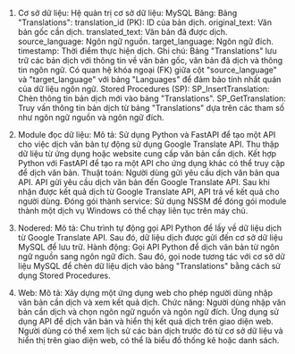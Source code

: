 1. Cơ sở dữ liệu:
Hệ quản trị cơ sở dữ liệu: MySQL
Bảng:
Bảng "Translations":
translation_id (PK): ID của bản dịch.
original_text: Văn bản gốc cần dịch.
translated_text: Văn bản đã được dịch.
source_language: Ngôn ngữ nguồn.
target_language: Ngôn ngữ đích.
timestamp: Thời điểm thực hiện dịch.
Ghi chú:
Bảng "Translations" lưu trữ các bản dịch với thông tin về văn bản gốc, văn bản đã dịch và thông tin ngôn ngữ.
Có quan hệ khóa ngoại (FK) giữa cột "source_language" và "target_language" với bảng "Languages" để đảm bảo tính nhất quán của dữ liệu ngôn ngữ.
Stored Procedures (SP):
SP_InsertTranslation: Chèn thông tin bản dịch mới vào bảng "Translations".
SP_GetTranslation: Truy vấn thông tin bản dịch từ bảng "Translations" dựa trên các tham số như ngôn ngữ nguồn và ngôn ngữ đích.

2. Module đọc dữ liệu:
Mô tả:
Sử dụng Python và FastAPI để tạo một API cho việc dịch văn bản tự động sử dụng Google Translate API.
Thu thập dữ liệu từ ứng dụng hoặc website cung cấp văn bản cần dịch.
Kết hợp Python với FastAPI để tạo ra một API cho ứng dụng khác có thể truy cập để dịch văn bản.
Thuật toán:
Người dùng gửi yêu cầu dịch văn bản qua API.
API gửi yêu cầu dịch văn bản đến Google Translate API.
Sau khi nhận được kết quả dịch từ Google Translate API, API trả về kết quả cho người dùng.
Đóng gói thành service:
Sử dụng NSSM để đóng gói module thành một dịch vụ Windows có thể chạy liên tục trên máy chủ.

3. Nodered:
Mô tả:
Chu trình tự động gọi API Python để lấy về dữ liệu dịch từ Google Translate API.
Sau đó, dữ liệu dịch được gửi đến cơ sở dữ liệu MySQL để lưu trữ.
Hành động:
Gọi API Python để dịch văn bản từ ngôn ngữ nguồn sang ngôn ngữ đích.
Sau đó, gọi node tương tác với cơ sở dữ liệu MySQL để chèn dữ liệu dịch vào bảng "Translations" bằng cách sử dụng Stored Procedures.

4. Web:
Mô tả:
Xây dựng một ứng dụng web cho phép người dùng nhập văn bản cần dịch và xem kết quả dịch.
Chức năng:
Người dùng nhập văn bản cần dịch và chọn ngôn ngữ nguồn và ngôn ngữ đích.
Ứng dụng sử dụng API để dịch văn bản và hiển thị kết quả dịch trên giao diện web.
Người dùng có thể xem lịch sử các bản dịch trước đó từ cơ sở dữ liệu và hiển thị trên giao diện web, có thể là biểu đồ thống kê hoặc danh sách.
